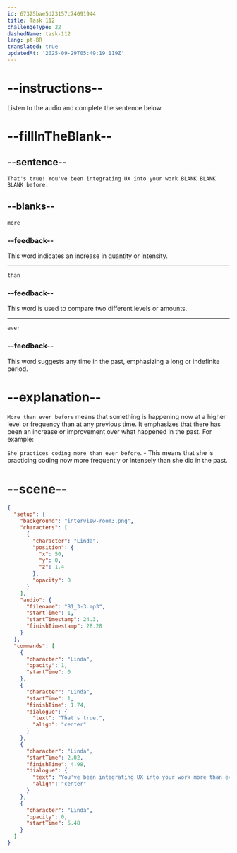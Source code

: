 ```yaml
---
id: 67325bae5d23157c74091944
title: Task 112
challengeType: 22
dashedName: task-112
lang: pt-BR
translated: true
updatedAt: '2025-09-29T05:49:19.119Z'
---
```


<!-- (audio) Linda: That's true! You've been integrating UX into your work more than ever before. -->

# --instructions--

Listen to the audio and complete the sentence below.

# --fillInTheBlank--

## --sentence--

`That's true! You've been integrating UX into your work BLANK BLANK BLANK before.`

## --blanks--

`more`

### --feedback--

This word indicates an increase in quantity or intensity.

---

`than`

### --feedback--

This word is used to compare two different levels or amounts.

---

`ever`

### --feedback--

This word suggests any time in the past, emphasizing a long or indefinite period.

# --explanation--

`More than ever before` means that something is happening now at a higher level or frequency than at any previous time. It emphasizes that there has been an increase or improvement over what happened in the past. For example:

`She practices coding more than ever before`. - This means that she is practicing coding now more frequently or intensely than she did in the past.

# --scene--

```json
{
  "setup": {
    "background": "interview-room3.png",
    "characters": [
      {
        "character": "Linda",
        "position": {
          "x": 50,
          "y": 0,
          "z": 1.4
        },
        "opacity": 0
      }
    ],
    "audio": {
      "filename": "B1_3-3.mp3",
      "startTime": 1,
      "startTimestamp": 24.3,
      "finishTimestamp": 28.28
    }
  },
  "commands": [
    {
      "character": "Linda",
      "opacity": 1,
      "startTime": 0
    },
    {
      "character": "Linda",
      "startTime": 1,
      "finishTime": 1.74,
      "dialogue": {
        "text": "That's true.",
        "align": "center"
      }
    },
    {
      "character": "Linda",
      "startTime": 2.02,
      "finishTime": 4.98,
      "dialogue": {
        "text": "You've been integrating UX into your work more than ever before.",
        "align": "center"
      }
    },
    {
      "character": "Linda",
      "opacity": 0,
      "startTime": 5.48
    }
  ]
}
```
